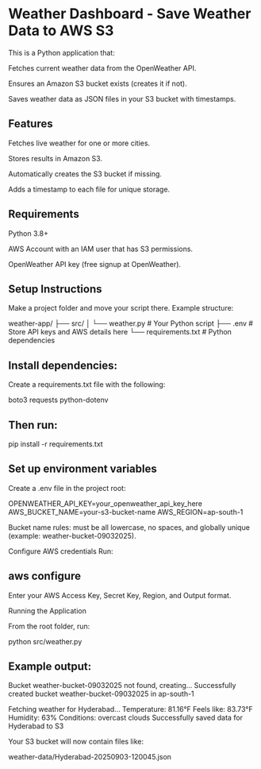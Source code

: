  # Weather Dashboard - Save Weather Data to AWS S3

This is a Python application that:

Fetches current weather data from the OpenWeather API.

Ensures an Amazon S3 bucket exists (creates it if not).

Saves weather data as JSON files in your S3 bucket with timestamps.

## Features

Fetches live weather for one or more cities.

Stores results in Amazon S3.

Automatically creates the S3 bucket if missing.

Adds a timestamp to each file for unique storage.

## Requirements

Python 3.8+

AWS Account with an IAM user that has S3 permissions.

OpenWeather API key (free signup at OpenWeather).

## Setup Instructions

Make a project folder and move your script there.
Example structure:

weather-app/
├── src/
│   └── weather.py       # Your Python script
├── .env                 # Store API keys and AWS details here
└── requirements.txt     # Python dependencies


## Install dependencies:
Create a requirements.txt file with the following:

boto3
requests
python-dotenv


## Then run:

pip install -r requirements.txt


## Set up environment variables
Create a .env file in the project root:

OPENWEATHER_API_KEY=your_openweather_api_key_here
AWS_BUCKET_NAME=your-s3-bucket-name
AWS_REGION=ap-south-1


 Bucket name rules: must be all lowercase, no spaces, and globally unique (example: weather-bucket-09032025).

Configure AWS credentials
Run:

## aws configure


Enter your AWS Access Key, Secret Key, Region, and Output format.

Running the Application

From the root folder, run:

python src/weather.py


## Example output:

Bucket weather-bucket-09032025 not found, creating...
Successfully created bucket weather-bucket-09032025 in ap-south-1

Fetching weather for Hyderabad...
Temperature: 81.16°F
Feels like: 83.73°F
Humidity: 63%
Conditions: overcast clouds
Successfully saved data for Hyderabad to S3


Your S3 bucket will now contain files like:

weather-data/Hyderabad-20250903-120045.json
